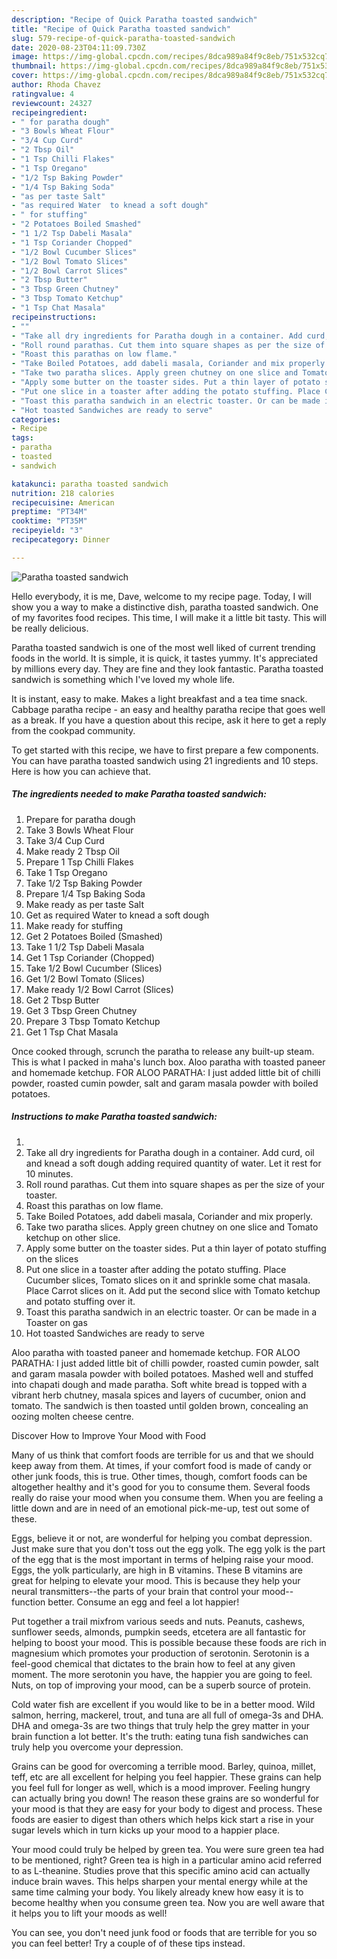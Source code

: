 ```yaml
---
description: "Recipe of Quick Paratha toasted sandwich"
title: "Recipe of Quick Paratha toasted sandwich"
slug: 579-recipe-of-quick-paratha-toasted-sandwich
date: 2020-08-23T04:11:09.730Z
image: https://img-global.cpcdn.com/recipes/8dca989a84f9c8eb/751x532cq70/paratha-toasted-sandwich-recipe-main-photo.jpg
thumbnail: https://img-global.cpcdn.com/recipes/8dca989a84f9c8eb/751x532cq70/paratha-toasted-sandwich-recipe-main-photo.jpg
cover: https://img-global.cpcdn.com/recipes/8dca989a84f9c8eb/751x532cq70/paratha-toasted-sandwich-recipe-main-photo.jpg
author: Rhoda Chavez
ratingvalue: 4
reviewcount: 24327
recipeingredient:
- " for paratha dough"
- "3 Bowls Wheat Flour"
- "3/4 Cup Curd"
- "2 Tbsp Oil"
- "1 Tsp Chilli Flakes"
- "1 Tsp Oregano"
- "1/2 Tsp Baking Powder"
- "1/4 Tsp Baking Soda"
- "as per taste Salt"
- "as required Water  to knead a soft dough"
- " for stuffing"
- "2 Potatoes Boiled Smashed"
- "1 1/2 Tsp Dabeli Masala"
- "1 Tsp Coriander Chopped"
- "1/2 Bowl Cucumber Slices"
- "1/2 Bowl Tomato Slices"
- "1/2 Bowl Carrot Slices"
- "2 Tbsp Butter"
- "3 Tbsp Green Chutney"
- "3 Tbsp Tomato Ketchup"
- "1 Tsp Chat Masala"
recipeinstructions:
- ""
- "Take all dry ingredients for Paratha dough in a container. Add curd, oil and knead a soft dough adding required quantity of water. Let it rest for 10 minutes."
- "Roll round parathas. Cut them into square shapes as per the size of your toaster."
- "Roast this parathas on low flame."
- "Take Boiled Potatoes, add dabeli masala, Coriander and mix properly."
- "Take two paratha slices. Apply green chutney on one slice and Tomato ketchup on other slice."
- "Apply some butter on the toaster sides. Put a thin layer of potato stuffing on the slices"
- "Put one slice in a toaster after adding the potato stuffing. Place Cucumber slices, Tomato slices on it and sprinkle some chat masala. Place Carrot slices on it. Add put the second slice with Tomato ketchup and potato stuffing over it."
- "Toast this paratha sandwich in an electric toaster. Or can be made in a Toaster on gas"
- "Hot toasted Sandwiches are ready to serve"
categories:
- Recipe
tags:
- paratha
- toasted
- sandwich

katakunci: paratha toasted sandwich 
nutrition: 218 calories
recipecuisine: American
preptime: "PT34M"
cooktime: "PT35M"
recipeyield: "3"
recipecategory: Dinner

---
```



![Paratha toasted sandwich](https://img-global.cpcdn.com/recipes/8dca989a84f9c8eb/751x532cq70/paratha-toasted-sandwich-recipe-main-photo.jpg)

Hello everybody, it is me, Dave, welcome to my recipe page. Today, I will show you a way to make a distinctive dish, paratha toasted sandwich. One of my favorites food recipes. This time, I will make it a little bit tasty. This will be really delicious.

Paratha toasted sandwich is one of the most well liked of current trending foods in the world. It is simple, it is quick, it tastes yummy. It's appreciated by millions every day. They are fine and they look fantastic. Paratha toasted sandwich is something which I've loved my whole life.

It is instant, easy to make. Makes a light breakfast and a tea time snack. Cabbage paratha recipe - an easy and healthy paratha recipe that goes well as a break. If you have a question about this recipe, ask it here to get a reply from the cookpad community.


To get started with this recipe, we have to first prepare a few components. You can have paratha toasted sandwich using 21 ingredients and 10 steps. Here is how you can achieve that.

<!--inarticleads1-->

##### The ingredients needed to make Paratha toasted sandwich:

1. Prepare  for paratha dough
1. Take 3 Bowls Wheat Flour
1. Take 3/4 Cup Curd
1. Make ready 2 Tbsp Oil
1. Prepare 1 Tsp Chilli Flakes
1. Take 1 Tsp Oregano
1. Take 1/2 Tsp Baking Powder
1. Prepare 1/4 Tsp Baking Soda
1. Make ready as per taste Salt
1. Get as required Water  to knead a soft dough
1. Make ready  for stuffing
1. Get 2 Potatoes Boiled (Smashed)
1. Take 1 1/2 Tsp Dabeli Masala
1. Get 1 Tsp Coriander (Chopped)
1. Take 1/2 Bowl Cucumber (Slices)
1. Get 1/2 Bowl Tomato (Slices)
1. Make ready 1/2 Bowl Carrot (Slices)
1. Get 2 Tbsp Butter
1. Get 3 Tbsp Green Chutney
1. Prepare 3 Tbsp Tomato Ketchup
1. Get 1 Tsp Chat Masala


Once cooked through, scrunch the paratha to release any built-up steam. This is what I packed in maha&#39;s lunch box. Aloo paratha with toasted paneer and homemade ketchup. FOR ALOO PARATHA: I just added little bit of chilli powder, roasted cumin powder, salt and garam masala powder with boiled potatoes. 

<!--inarticleads2-->

##### Instructions to make Paratha toasted sandwich:

1. 
1. Take all dry ingredients for Paratha dough in a container. Add curd, oil and knead a soft dough adding required quantity of water. Let it rest for 10 minutes.
1. Roll round parathas. Cut them into square shapes as per the size of your toaster.
1. Roast this parathas on low flame.
1. Take Boiled Potatoes, add dabeli masala, Coriander and mix properly.
1. Take two paratha slices. Apply green chutney on one slice and Tomato ketchup on other slice.
1. Apply some butter on the toaster sides. Put a thin layer of potato stuffing on the slices
1. Put one slice in a toaster after adding the potato stuffing. Place Cucumber slices, Tomato slices on it and sprinkle some chat masala. Place Carrot slices on it. Add put the second slice with Tomato ketchup and potato stuffing over it.
1. Toast this paratha sandwich in an electric toaster. Or can be made in a Toaster on gas
1. Hot toasted Sandwiches are ready to serve


Aloo paratha with toasted paneer and homemade ketchup. FOR ALOO PARATHA: I just added little bit of chilli powder, roasted cumin powder, salt and garam masala powder with boiled potatoes. Mashed well and stuffed into chapati dough and made paratha. Soft white bread is topped with a vibrant herb chutney, masala spices and layers of cucumber, onion and tomato. The sandwich is then toasted until golden brown, concealing an oozing molten cheese centre. 

Discover How to Improve Your Mood with Food


Many of us think that comfort foods are terrible for us and that we should keep away from them. At times, if your comfort food is made of candy or other junk foods, this is true. Other times, though, comfort foods can be altogether healthy and it's good for you to consume them. Several foods really do raise your mood when you consume them. When you are feeling a little down and are in need of an emotional pick-me-up, test out some of these.

Eggs, believe it or not, are wonderful for helping you combat depression. Just make sure that you don't toss out the egg yolk. The egg yolk is the part of the egg that is the most important in terms of helping raise your mood. Eggs, the yolk particularly, are high in B vitamins. These B vitamins are great for helping to elevate your mood. This is because they help your neural transmitters--the parts of your brain that control your mood--function better. Consume an egg and feel a lot happier!

Put together a trail mixfrom various seeds and nuts. Peanuts, cashews, sunflower seeds, almonds, pumpkin seeds, etcetera are all fantastic for helping to boost your mood. This is possible because these foods are rich in magnesium which promotes your production of serotonin. Serotonin is a feel-good chemical that dictates to the brain how to feel at any given moment. The more serotonin you have, the happier you are going to feel. Nuts, on top of improving your mood, can be a superb source of protein.

Cold water fish are excellent if you would like to be in a better mood. Wild salmon, herring, mackerel, trout, and tuna are all full of omega-3s and DHA. DHA and omega-3s are two things that truly help the grey matter in your brain function a lot better. It's the truth: eating tuna fish sandwiches can truly help you overcome your depression. 

Grains can be good for overcoming a terrible mood. Barley, quinoa, millet, teff, etc are all excellent for helping you feel happier. These grains can help you feel full for longer as well, which is a mood improver. Feeling hungry can actually bring you down! The reason these grains are so wonderful for your mood is that they are easy for your body to digest and process. These foods are easier to digest than others which helps kick start a rise in your sugar levels which in turn kicks up your mood to a happier place.

Your mood could truly be helped by green tea. You were sure green tea had to be mentioned, right? Green tea is high in a particular amino acid referred to as L-theanine. Studies prove that this specific amino acid can actually induce brain waves. This helps sharpen your mental energy while at the same time calming your body. You likely already knew how easy it is to become healthy when you consume green tea. Now you are well aware that it helps you to lift your moods as well!

You can see, you don't need junk food or foods that are terrible for you so you can feel better! Try  a  couple of  of  these  tips  instead.

